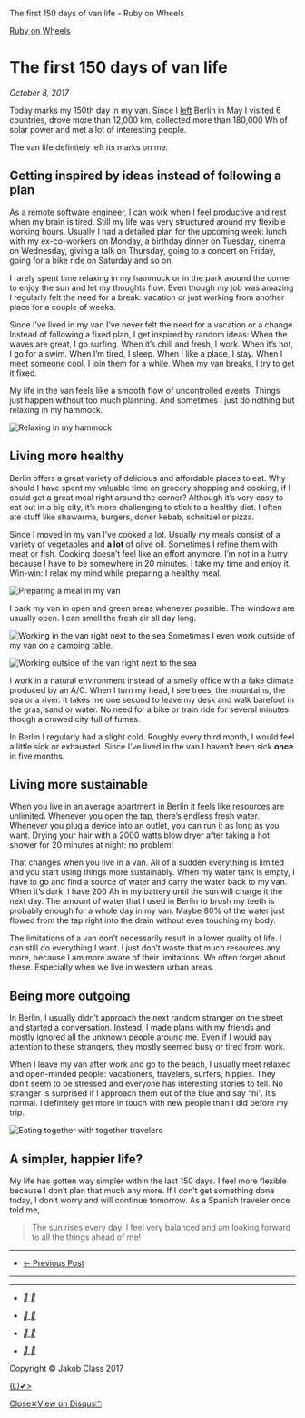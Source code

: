 The first 150 days of van life - Ruby on Wheels

   [Ruby on Wheels](https://ruby-on-wheels.github.io/)

# The first 150 days of van life

 *October 8, 2017*

Today marks my 150th day in my van. Since I [left](https://ruby-on-wheels.github.io/blog/leaving-berlin/) Berlin in May I visited 6 countries, drove more than 12,000 km, collected more than 180,000 Wh of solar power and met a lot of interesting people.

The van life definitely left its marks on me.

## Getting inspired by ideas instead of following a plan

As a remote software engineer, I can work when I feel productive and rest when my brain is tired. Still my life was very structured around my flexible working hours. Usually I had a detailed plan for the upcoming week: lunch with my ex-co-workers on Monday, a birthday dinner on Tuesday, cinema on Wednesday, giving a talk on Thursday, going to a concert on Friday, going for a bike ride on Saturday and so on.

I rarely spent time relaxing in my hammock or in the park around the corner to enjoy the sun and let my thoughts flow. Even though my job was amazing I regularly felt the need for a break: vacation or just working from another place for a couple of weeks.

Since I’ve lived in my van I’ve never felt the need for a vacation or a change. Instead of following a fixed plan, I get inspired by random ideas: When the waves are great, I go surfing. When it’s chill and fresh, I work. When it’s hot, I go for a swim. When I’m tired, I sleep. When I like a place, I stay. When I meet someone cool, I join them for a while. When my van breaks, I try to get it fixed.

My life in the van feels like a smooth flow of uncontrolled events. Things just happen without too much planning. And sometimes I just do nothing but relaxing in my hammock.

![Relaxing in my hammock](../_resources/6c938cad5642df02c29b2d235acecb16.png)

## Living more healthy

Berlin offers a great variety of delicious and affordable places to eat. Why should I have spent my valuable time on grocery shopping and cooking, if I could get a great meal right around the corner? Although it’s very easy to eat out in a big city, it’s more challenging to stick to a healthy diet. I often ate stuff like shawarma, burgers, doner kebab, schnitzel or pizza.

Since I moved in my van I’ve cooked a lot. Usually my meals consist of a variety of vegetables and **a lot** of olive oil. Sometimes I refine them with meat or fish. Cooking doesn’t feel like an effort anymore. I’m not in a hurry because I have to be somewhere in 20 minutes. I take my time and enjoy it. Win-win: I relax my mind while preparing a healthy meal.

![Preparing a meal in my van](../_resources/ac8ca4b5e77fd1cc42e9df359bbdfacf.png)

I park my van in open and green areas whenever possible. The windows are usually open. I can smell the fresh air all day long.

![Working in the van right next to the sea](../_resources/794c935ba185fdfff3493d99399a6b45.png)
Sometimes I even work outside of my van on a camping table.

![Working outside of the van right next to the sea](../_resources/b4e9f17e260270d400b1f6e5ed546fa7.png)

I work in a natural environment instead of a smelly office with a fake climate produced by an A/C. When I turn my head, I see trees, the mountains, the sea or a river. It takes me one second to leave my desk and walk barefoot in the gras, sand or water. No need for a bike or train ride for several minutes though a crowed city full of fumes.

In Berlin I regularly had a slight cold. Roughly every third month, I would feel a little sick or exhausted. Since I’ve lived in the van I haven’t been sick **once** in five months.

## Living more sustainable

When you live in an average apartment in Berlin it feels like resources are unlimited. Whenever you open the tap, there’s endless fresh water. Whenever you plug a device into an outlet, you can run it as long as you want. Drying your hair with a 2000 watts blow dryer after taking a hot shower for 20 minutes at night: no problem!

That changes when you live in a van. All of a sudden everything is limited and you start using things more sustainably. When my water tank is empty, I have to go and find a source of water and carry the water back to my van. When it’s dark, I have 200 Ah in my battery until the sun will charge it the next day. The amount of water that I used in Berlin to brush my teeth is probably enough for a whole day in my van. Maybe 80% of the water just flowed from the tap right into the drain without even touching my body.

The limitations of a van don’t necessarily result in a lower quality of life. I can still do everything I want. I just don’t waste that much resources any more, because I am more aware of their limitations. We often forget about these. Especially when we live in western urban areas.

## Being more outgoing

In Berlin, I usually didn’t approach the next random stranger on the street and started a conversation. Instead, I made plans with my friends and mostly ignored all the unknown people around me. Even if I would pay attention to these strangers, they mostly seemed busy or tired from work.

When I leave my van after work and go to the beach, I usually meet relaxed and open-minded people: vacationers, travelers, surfers, hippies. They don’t seem to be stressed and everyone has interesting stories to tell. No stranger is surprised if I approach them out of the blue and say “hi”. It’s normal. I definitely get more in touch with new people than I did before my trip.

![Eating together with together travelers](../_resources/e5fde91f4668e41601e527385b8ef7e0.png)

## A simpler, happier life?

My life has gotten way simpler within the last 150 days. I feel more flexible because I don’t plan that much any more. If I don’t get something done today, I don’t worry and will continue tomorrow. As a Spanish traveler once told me,

>
> The sun rises every day.
I feel very balanced and am looking forward to all the things ahead of me!

* * *

- [← Previous Post](https://ruby-on-wheels.github.io/blog/sharing-save-places-from-google-maps/)

* * *

* * *

- [  **  **](https://ruby-on-wheels.github.io/feed.xml)

- [  **  **](https://twitter.com/classisch)

- [  **  **](https://github.com/mikrobi)

- [  **  **](https://ruby-on-wheels.github.io/blog/the-first-150-days-of-van-life/mailto:jakob.class@gmail.com)

Copyright © Jakob Class 2017

[(L)](https://disqus.com/home/)[✔](https://www.surveymonkey.com/s/MMWLGSR?u=237923038)[>](https://help.disqus.com/)

[Close✕](https://disqus.com/home/preload/?utm_source=disqus_embed#)[View on Disqus⏍](https://disqus.com/home/preload/?utm_source=disqus_embed#)